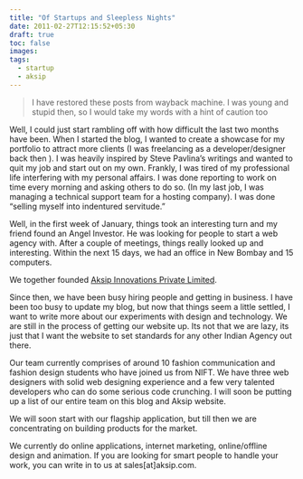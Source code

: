 ```yaml
---
title: "Of Startups and Sleepless Nights"
date: 2011-02-27T12:15:52+05:30
draft: true
toc: false
images:
tags: 
  - startup
  - aksip
---
```


> I have restored these posts from wayback machine. I was young and stupid then, so I would take my words with a hint of caution too

Well, I could just start rambling off with how difficult the last two months have been. When I started the blog, I wanted to create a showcase for my portfolio to attract more clients (I was freelancing as a developer/designer back then ).  I was heavily inspired by Steve Pavlina’s writings and wanted to quit my job and start out on my own. Frankly, I was tired of my professional life interfering with my personal affairs. I was done reporting to work on time every morning and asking others to do so. (In my last job, I was managing a technical support team for a hosting company).  I was done “selling myself into indentured servitude.”

Well, in the first week of January, things took an interesting turn and my friend found an Angel Investor. He was looking for people to start a web agency with. After a couple of meetings, things really looked up and interesting. Within the next 15 days, we had an office in New Bombay and 15 computers.

We together founded [Aksip Innovations Private Limited](http://aksip.com).

Since then, we have been busy hiring people and getting in business. I have been too busy to update my blog, but now that things seem a little settled, I want to write more about our experiments with design and technology. We are still in the process of getting our website up. Its not that we are lazy, its just that I want the website to set standards for any other Indian Agency out there.

Our team currently comprises of around 10 fashion communication and fashion design students who have joined us from NIFT. We have three web designers with solid web designing experience and a few very talented developers who can do some serious code crunching. I will soon be putting up a list of our entire team on this blog and Aksip website.

We will soon start with our flagship application, but till then we are concentrating on building products for the market.

We currently do online applications,  internet marketing, online/offline design and animation. If you are looking for smart people to handle your work, you can write in to us at sales\[at\]aksip.com.

